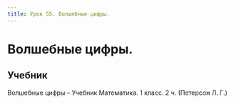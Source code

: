 ```yaml
---
title: Урок 55. Волшебные цифры.
---
```


# Волшебные цифры.

## Учебник

Волшебные цифры – Учебник Математика. 1 класс. 2 ч. (Петерсон Л. Г.)